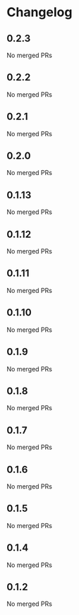 # Changelog

<!-- <START NEW CHANGELOG ENTRY> -->

## 0.2.3

No merged PRs

<!-- <END NEW CHANGELOG ENTRY> -->

## 0.2.2

No merged PRs

## 0.2.1

No merged PRs

## 0.2.0

No merged PRs

## 0.1.13

No merged PRs

## 0.1.12

No merged PRs

## 0.1.11

No merged PRs

## 0.1.10

No merged PRs

## 0.1.9

No merged PRs

## 0.1.8

No merged PRs

## 0.1.7

No merged PRs

## 0.1.6

No merged PRs

## 0.1.5

No merged PRs

## 0.1.4

No merged PRs

## 0.1.2

No merged PRs
